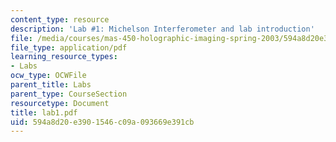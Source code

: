```yaml
---
content_type: resource
description: 'Lab #1: Michelson Interferometer and lab introduction'
file: /media/courses/mas-450-holographic-imaging-spring-2003/594a8d20e3901546c09a093669e391cb_lab1.pdf
file_type: application/pdf
learning_resource_types:
- Labs
ocw_type: OCWFile
parent_title: Labs
parent_type: CourseSection
resourcetype: Document
title: lab1.pdf
uid: 594a8d20-e390-1546-c09a-093669e391cb
---
```


